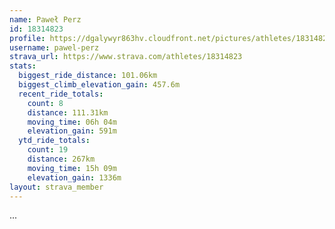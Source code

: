 ```yaml
---
name: Paweł Perz
id: 18314823
profile: https://dgalywyr863hv.cloudfront.net/pictures/athletes/18314823/5244308/1/large.jpg
username: pawel-perz
strava_url: https://www.strava.com/athletes/18314823
stats:
  biggest_ride_distance: 101.06km
  biggest_climb_elevation_gain: 457.6m
  recent_ride_totals:
    count: 8
    distance: 111.31km
    moving_time: 06h 04m
    elevation_gain: 591m
  ytd_ride_totals:
    count: 19
    distance: 267km
    moving_time: 15h 09m
    elevation_gain: 1336m
layout: strava_member
--- 
```

...
